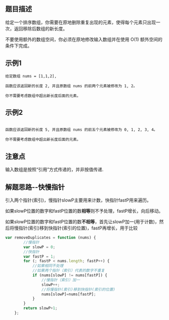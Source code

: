 ## 题目描述

给定一个排序数组，你需要在原地删除重复出现的元素，使得每个元素只出现一次，返回移除后数组的新长度。

不要使用额外的数组空间，你必须在原地修改输入数组并在使用 O(1) 额外空间的条件下完成。

## 示例1 

```
给定数组 nums = [1,1,2], 

函数应该返回新的长度 2, 并且原数组 nums 的前两个元素被修改为 1, 2。 

你不需要考虑数组中超出新长度后面的元素。
```

## 示例2
```给定 nums = [0,0,1,1,1,2,2,3,3,4],

函数应该返回新的长度 5, 并且原数组 nums 的前五个元素被修改为 0, 1, 2, 3, 4。

你不需要考虑数组中超出新长度后面的元素。
```

## 注意点

输入数组是按照“引用”方式传递的，并非按值传递.

## 解题思路--快慢指针

引入两个指针(索引)，慢指针slowP主要用来计数，快指针fastP用来遍历。

如果slowP位置的数字和fastP位置的数**相等**则不予处理，fastP增长，向后移动。

如果slowP位置的数字和fastP位置的数**不相等**，首先让slowP加一(用于计数)，然后将慢指针(索引)移到快指针(索引的位置)，fastP再增长，用于比较

```JavaScript
var removeDuplicates = function (nums) {
        //慢指针
        var slowP = 0;
        //快指针
        var fastP = 1;
        for (; fastP < nums.length; fastP++) {
            //如果相同不处理
            //如果两个指针（索引）代表的数字不重复
            if (nums[slowP] != nums[fastP]) {
                //慢指针（索引）加一
                slowP++;
                //将慢指针(索引)移到快指针(索引的位置)
                nums[slowP]=nums[fastP];
            }
        }
        return slowP+1;
    };
```

